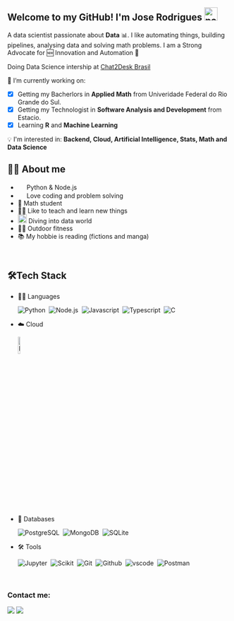 ## Welcome to my GitHub! I'm Jose Rodrigues <img width="30" src="https://emojis.slackmojis.com/emojis/images/1593555389/9579/blob_excited.gif?1593555389" alt="party blob"/>

A data scientist passionate about **Data** :bar_chart:. I like automating things, building pipelines, analysing data and solving math problems. I am a Strong Advocate for  :new: Innovation and Automation :robot: 

Doing Data Science intership at <a href="https://chat2desk.com.br/">Chat2Desk Brasil</a>

🔭 I’m currently working on:
- [X] Getting my Bacherlors in **Applied Math** from Univeridade Federal do Rio Grande do Sul.
- [X] Getting my Technologist in **Software Analysis and Development** from Estacio.
- [X] Learning **R** and **Machine Learning**
	
:bulb: I'm interested in:  **Backend, Cloud, Artificial Intelligence, Stats, Math and Data Science**
<br>

## 👩‍💻 About me
* <img width="16" src="https://cdn3.iconfinder.com/data/icons/logos-and-brands-adobe/512/267_Python-512.png" alt="" />  Python & Node.js <img width="16" src="https://cdn.jsdelivr.net/gh/devicons/devicon/icons/nodejs/nodejs-original.svg" alt="" />
* <img width="16" src="https://about.gitlab.com/images/blogimages/GitLab-Dev.png" alt="" />  Love coding and problem solving
* 📐 Math student
* 👩‍🏫 Like to teach and learn new things
* <img width="20" src="https://cdn0.iconfinder.com/data/icons/infographic-orchid-vol-1/256/Histogram-512.png" alt="" /> Diving into data world
* 🤸‍♂️ Outdoor fitness
* 📚 My hobbie is reading (fictions and manga)
<br>

## 🛠️Tech Stack
- 👩‍💻 Languages
  
    ![Python](https://img.shields.io/badge/-Python-05122A?style=flat&logo=python)&nbsp;
    ![Node.js](https://img.shields.io/badge/-Node.js-05122A?style=flat&logo=node.js)&nbsp;
    ![Javascript](https://img.shields.io/badge/-Javascript-05122A?style=flat&logo=javascript)&nbsp;
    ![Typescript](https://img.shields.io/badge/-Typescript-05122A?style=flat&logo=typescript)&nbsp;
    ![C](https://img.shields.io/badge/-C%23%20-05122A?style=flat&logo=c-sharp)&nbsp;
    
- ☁️ Cloud
      
    <img src="https://img.shields.io/badge/wait-loading-blue" alt="Loading" title="Loading" width="10%" />
    
- 🐘 Databases
  
    ![PostgreSQL](https://img.shields.io/badge/-PostgreSQL-05122A?style=flat&logo=postgresql)&nbsp;
    ![MongoDB](https://img.shields.io/badge/-MongoDB-05122A?style=flat&logo=mongodb)&nbsp;
    ![SQLite](https://img.shields.io/badge/-SQLite-05122A?style=flat&logo=sqlite)&nbsp;
    
- 🛠 Tools
  
    ![Jupyter](https://img.shields.io/badge/-Jupyter-05122A?style=flat&logo=jupyter)&nbsp;
    ![Scikit](https://img.shields.io/badge/-ScikitLearn-05122A?style=flat&logo=scikitlearn)&nbsp;
    ![Git](https://img.shields.io/badge/-Git-05122A?style=flat&logo=git)&nbsp;
    ![Github](https://img.shields.io/badge/-Github-05122A?style=flat&logo=github)&nbsp;
    ![vscode](https://img.shields.io/badge/-vscode-05122A?style=flat&logo=visualstudiocode)&nbsp;
    ![Postman](https://img.shields.io/badge/-Postman-05122A?style=flat&logo=postman)&nbsp;
    
    

<br>

<!-- ## 💻Atividade codando

<img src="https://github-readme-stats.vercel.app/api/top-langs/?username=runiorr&theme=dracula" width="30%" /><img src="https://github-readme-stats.vercel.app/api?username=runiorr&theme=dracula" width="62%" />
<br>
!-->

### Contact me:

<div>
<a href = "mailto:joseluisrjunior@gmail.com"><img src="https://img.shields.io/badge/Gmail-D14836?style=for-the-badge&logo=gmail&logoColor=white" target="_blank"></a>
<a href="https://www.linkedin.com/in/joserodrigs" target="_blank"><img src="https://img.shields.io/badge/-LinkedIn-%230077B5?style=for-the-badge&logo=linkedin&logoColor=white" target="_blank"></a>   
</div>
